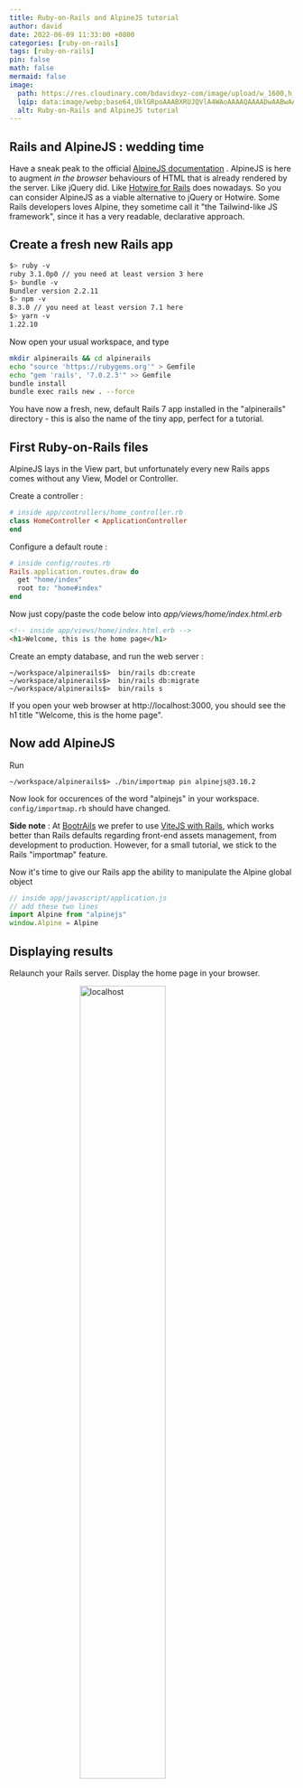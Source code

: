 ```yaml
---
title: Ruby-on-Rails and AlpineJS tutorial
author: david
date: 2022-06-09 11:33:00 +0800
categories: [ruby-on-rails]
tags: [ruby-on-rails]
pin: false
math: false
mermaid: false
image:
  path: https://res.cloudinary.com/bdavidxyz-com/image/upload/w_1600,h_836,q_100/l_text:Karla_72_bold:Ruby-on-Rails%20and%20AlpineJS%20tutorial,co_rgb:ffe4e6,c_fit,w_1400,h_240/fl_layer_apply,g_south_west,x_100,y_180/l_text:Karla_48:A%20Ruby-on-Rails%20tutorial,co_rgb:ffe4e680,c_fit,w_1400/fl_layer_apply,g_south_west,x_100,y_100/newblog/globals/bg_me.jpg
  lqip: data:image/webp;base64,UklGRpoAAABXRUJQVlA4WAoAAAAQAAAADwAABwAAQUxQSDIAAAARL0AmbZurmr57yyIiqE8oiG0bejIYEQTgqiDA9vqnsUSI6H+oAERp2HZ65qP/VIAWAFZQOCBCAAAA8AEAnQEqEAAIAAVAfCWkAALp8sF8rgRgAP7o9FDvMCkMde9PK7euH5M1m6VWoDXf2FkP3BqV0ZYbO6NA/VFIAAAA
  alt: Ruby-on-Rails and AlpineJS tutorial
---
```


## Rails and AlpineJS : wedding time

Have a sneak peak to the official <a href="https://alpinejs.dev/" target="_blank">AlpineJS documentation</a> . AlpineJS is here to augment _in the browser_ behaviours of HTML that is already rendered by the server. Like jQuery did. Like [Hotwire for Rails](https://bootrails.com/blog/rails-7-hotwire-a-tutorial/) does nowadays. So you can consider AlpineJS as a viable alternative to jQuery or Hotwire. Some Rails developers loves Alpine, they sometime call it "the Tailwind-like JS framework", since it has a very readable, declarative approach.

## Create a fresh new Rails app 

```bash  
$> ruby -v  
ruby 3.1.0p0 // you need at least version 3 here  
$> bundle -v  
Bundler version 2.2.11  
$> npm -v  
8.3.0 // you need at least version 7.1 here  
$> yarn -v  
1.22.10
```  
Now open your usual workspace, and type

```bash  
mkdir alpinerails && cd alpinerails 
echo "source 'https://rubygems.org'" > Gemfile  
echo "gem 'rails', '7.0.2.3'" >> Gemfile  
bundle install  
bundle exec rails new . --force  
```

You have now a fresh, new, default Rails 7 app installed in the "alpinerails" directory - this is also the name of the tiny app, perfect for a tutorial.  

## First Ruby-on-Rails files

AlpineJS lays in the View part, but unfortunately every new Rails apps comes without any View, Model or Controller.
  
Create a controller :  
```ruby  
# inside app/controllers/home_controller.rb  
class HomeController < ApplicationController  
end  
```  
  
Configure a default route :  
  
```ruby  
# inside config/routes.rb  
Rails.application.routes.draw do  
  get "home/index"  
  root to: "home#index"  
end  
```  
  
Now just copy/paste the code below into *app/views/home/index.html.erb*  
  
```html  
<!-- inside app/views/home/index.html.erb -->
<h1>Welcome, this is the home page</h1>  
```  

Create an empty database, and run the web server :
```
~/workspace/alpinerails$>  bin/rails db:create
~/workspace/alpinerails$>  bin/rails db:migrate
~/workspace/alpinerails$>  bin/rails s
```

If you open your web browser at http://localhost:3000, you should see the h1 title "Welcome, this is the home page".

## Now add AlpineJS

Run 

```
~/workspace/alpinerails$> ./bin/importmap pin alpinejs@3.10.2
```

Now look for occurences of the word "alpinejs" in your workspace. `config/importmap.rb` should have changed.

**Side note** : At [BootrAils](https://bootrails.com) we prefer to use [ViteJS with Rails](https://bootrails.com/blog/vitejs-rails-a-wonderful-combination/), which works better than Rails defaults regarding front-end assets management, from development to production. However, for a small tutorial, we stick to the Rails "importmap" feature.

Now it's time to give our Rails app the ability to manipulate the Alpine global object

```js  
// inside app/javascript/application.js
// add these two lines
import Alpine from "alpinejs"
window.Alpine = Alpine  
```  

## Displaying results

Relaunch your Rails server. Display the home page in your browser.

<figure>  
<img style="display:block;float:none;margin-left:auto;margin-right:auto;width:60%" src="https://res.cloudinary.com/bdavidxyz-com/image/upload/v1651829503/rails/alpine.png" loading="lazy" alt="localhost">  
<figcaption style="display:block;float:none;margin-left:auto;margin-right:auto;width:60%">localhost</figcaption>  
</figure>  

## Inject some AlpineJS code into Rails view

Change `app/views/home/index.html.erb` like this :

```html
<h1>Welcome, this is the home page</h1>  

<div x-data="{ count: 0 }">
    <button x-on:click="count++">Increment</button>
    <span x-text="count"></span>
</div>
```

Change your `application.js` like this :

```javascript
// Configure your import map in config/importmap.rb. Read more: https://github.com/rails/importmap-rails
import "@hotwired/turbo-rails"
import "controllers"

import Alpine from "alpinejs"
window.Alpine = Alpine  

document.addEventListener("DOMContentLoaded", function(event) {
  window.Alpine.start();
});
```

Now you should see the counter on the home page, that increments automagically each time you press the corresponding button.

This was our "Hello world!" tutorial for Rails and AlpineJS. 

If you already played in the past with KnockoutJS or AngularJS or any equivalent library, there are not much surprises so far. But some good news : there are still place for more declarative, more simpler JS library.

If you are not comfortable with any JS UI library, you can go to the getting started part of the AlpineJS docs, it will help you to grab concepts like templating, events, etc.

## AlpineJS vs Hotwire : centralized state

As we said earlier, AlpineJS could be seen as a replacement of Hotwire, more precisely as a replacement of the [StimulusJS part](https://bootrails.com/blog/rails-7-hotwire-a-tutorial/#stimulus).

A noticeable difference is the use of the centralized state. In Redux, the centralized state is the "single source of source", which is actually the model that each view (or each small components of the view) should refer to display something.

In Hotwire, there is no such concept : your HTML **is** the single source of truth, which completely remove the need for any additional object to represent the data of the view.

There are tons of Rails developers that happy and comfortable with this. Your mileage may vary of course, but as far as we tried, we found that StimulusJS wasn't able to tackle some corner cases. And having one centralized state is extremely useful to debug and maintain the most complicated use cases.

## Conclusion

There are probably many things to cover from here. Inject data from the server, data that only belongs to the view (like which accordion is opened), how to send data from AlpineJS, and probably some more scenarios. However we have covered the basics : how to inject a modern, simple, declarative JS library into your Rails views. Be aware that the "Hello world!" tutorial is never close to real-life problem though. Good luck!
